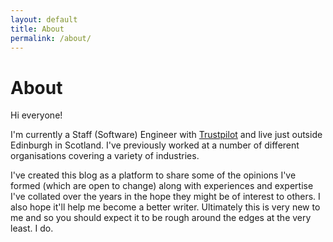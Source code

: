 ```yaml
---
layout: default
title: About
permalink: /about/
---
```


# About

Hi everyone!

I'm currently a Staff (Software) Engineer with [Trustpilot](https://www.trustpilot.com/ "Trustpilot's Homepage") and live just outside Edinburgh in Scotland. I've previously worked at a number of different organisations covering a variety of industries.

I've created this blog as a platform to share some of the opinions I've formed (which are open to change) along with experiences and expertise I've collated over the years in the hope they might be of interest to others. I also hope it'll help me become a better writer. Ultimately this is very new to me and so you should expect it to be rough around the edges at the very least. I do.